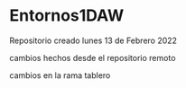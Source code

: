 # Entornos1DAW
Repositorio creado lunes 13 de Febrero 2022

cambios hechos desde el repositorio remoto

cambios en la rama tablero
